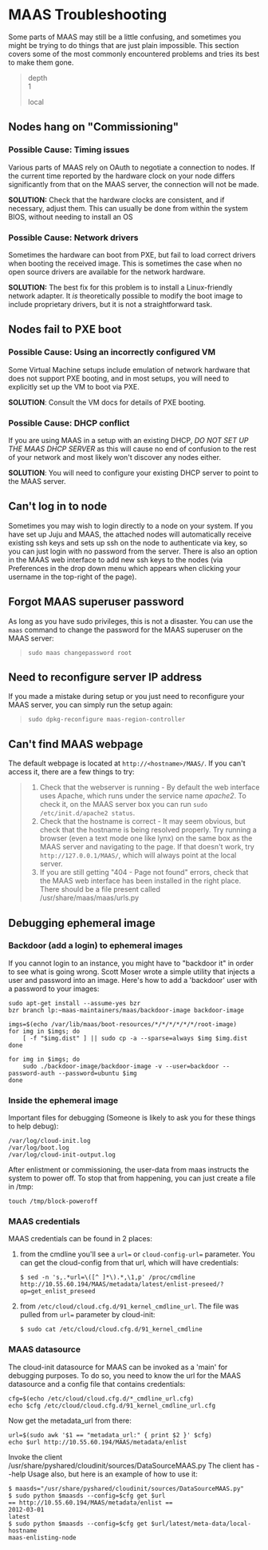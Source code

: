 MAAS Troubleshooting
====================

Some parts of MAAS may still be a little confusing, and sometimes you might be trying to do things that are just plain impossible. This section covers some of the most commonly encountered problems and tries its best to make them gone.

> depth  
> 1
>
> local  
>
Nodes hang on "Commissioning"
-----------------------------

### Possible Cause: Timing issues

Various parts of MAAS rely on OAuth to negotiate a connection to nodes. If the current time reported by the hardware clock on your node differs significantly from that on the MAAS server, the connection will not be made.

**SOLUTION:** Check that the hardware clocks are consistent, and if necessary, adjust them. This can usually be done from within the system BIOS, without needing to install an OS

### Possible Cause: Network drivers

Sometimes the hardware can boot from PXE, but fail to load correct drivers when booting the received image. This is sometimes the case when no open source drivers are available for the network hardware.

**SOLUTION:** The best fix for this problem is to install a Linux-friendly network adapter. It *is* theoretically possible to modify the boot image to include proprietary drivers, but it is not a straightforward task.

Nodes fail to PXE boot
----------------------

### Possible Cause: Using an incorrectly configured VM

Some Virtual Machine setups include emulation of network hardware that does not support PXE booting, and in most setups, you will need to explicitly set up the VM to boot via PXE.

**SOLUTION**: Consult the VM docs for details of PXE booting.

### Possible Cause: DHCP conflict

If you are using MAAS in a setup with an existing DHCP, *DO NOT SET UP THE MAAS DHCP SERVER* as this will cause no end of confusion to the rest of your network and most likely won't discover any nodes either.

**SOLUTION**: You will need to configure your existing DHCP server to point to the MAAS server.

Can't log in to node
--------------------

Sometimes you may wish to login directly to a node on your system. If you have set up Juju and MAAS, the attached nodes will automatically receive existing ssh keys and sets up ssh on the node to authenticate via key, so you can just login with no password from the server. There is also an option in the MAAS web interface to add new ssh keys to the nodes (via Preferences in the drop down menu which appears when clicking your username in the top-right of the page).

Forgot MAAS superuser password
------------------------------

As long as you have sudo privileges, this is not a disaster. You can use the `maas` command to change the password for the MAAS superuser on the MAAS server:

> `sudo maas changepassword root`

Need to reconfigure server IP address
-------------------------------------

If you made a mistake during setup or you just need to reconfigure your MAAS server, you can simply run the setup again:

> `sudo dpkg-reconfigure maas-region-controller`

Can't find MAAS webpage
-----------------------

The default webpage is located at `http://<hostname>/MAAS/`. If you can't access it, there are a few things to try:

> 1.  Check that the webserver is running - By default the web interface uses Apache, which runs under the service name *apache2*. To check it, on the MAAS server box you can run `sudo /etc/init.d/apache2 status`.
> 2.  Check that the hostname is correct - It may seem obvious, but check that the hostname is being resolved properly. Try running a browser (even a text mode one like lynx) on the same box as the MAAS server and navigating to the page. If that doesn't work, try `http://127.0.0.1/MAAS/`, which will always point at the local server.
> 3.  If you are still getting "404 - Page not found" errors, check that the MAAS web interface has been installed in the right place. There should be a file present called /usr/share/maas/maas/urls.py

Debugging ephemeral image
-------------------------

### Backdoor (add a login) to ephemeral images

If you cannot login to an instance, you might have to "backdoor it" in order to see what is going wrong. Scott Moser wrote a simple utility that injects a user and password into an image. Here's how to add a 'backdoor' user with a password to your images:

    sudo apt-get install --assume-yes bzr
    bzr branch lp:~maas-maintainers/maas/backdoor-image backdoor-image

    imgs=$(echo /var/lib/maas/boot-resources/*/*/*/*/*/*/root-image)
    for img in $imgs; do
        [ -f "$img.dist" ] || sudo cp -a --sparse=always $img $img.dist
    done

    for img in $imgs; do
        sudo ./backdoor-image/backdoor-image -v --user=backdoor --password-auth --password=ubuntu $img
    done

### Inside the ephemeral image

Important files for debugging (Someone is likely to ask you for these things to help debug):

    /var/log/cloud-init.log
    /var/log/boot.log
    /var/log/cloud-init-output.log

After enlistment or commissioning, the user-data from maas instructs the system to power off. To stop that from happening, you can just create a file in /tmp:

    touch /tmp/block-poweroff

### MAAS credentials

MAAS credentials can be found in 2 places:

1.  from the cmdline you'll see a `url=` or `cloud-config-url=` parameter. You can get the cloud-config from that url, which will have credentials:

        $ sed -n 's,.*url=\([^ ]*\).*,\1,p' /proc/cmdline
        http://10.55.60.194/MAAS/metadata/latest/enlist-preseed/?op=get_enlist_preseed

2.  from `/etc/cloud/cloud.cfg.d/91_kernel_cmdline_url`. The file was pulled from `url=` parameter by cloud-init:

        $ sudo cat /etc/cloud/cloud.cfg.d/91_kernel_cmdline

### MAAS datasource

The cloud-init datasource for MAAS can be invoked as a 'main' for debugging purposes. To do so, you need to know the url for the MAAS datasource and a config file that contains credentials:

    cfg=$(echo /etc/cloud/cloud.cfg.d/*_cmdline_url.cfg)
    echo $cfg /etc/cloud/cloud.cfg.d/91_kernel_cmdline_url.cfg

Now get the metadata\_url from there:

    url=$(sudo awk '$1 == "metadata_url:" { print $2 }' $cfg)
    echo $url http://10.55.60.194/MAAS/metadata/enlist

Invoke the client /usr/share/pyshared/cloudinit/sources/DataSourceMAAS.py The client has --help Usage also, but here is an example of how to use it:

    $ maasds="/usr/share/pyshared/cloudinit/sources/DataSourceMAAS.py"
    $ sudo python $maasds --config=$cfg get $url
    == http://10.55.60.194/MAAS/metadata/enlist ==
    2012-03-01
    latest
    $ sudo python $maasds --config=$cfg get $url/latest/meta-data/local-hostname
    maas-enlisting-node

